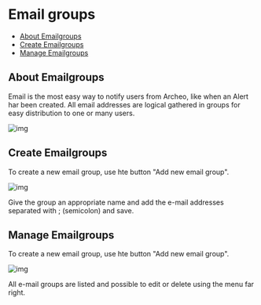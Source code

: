 
# Email groups

- [About Emailgroups](#new-user-and-subscription)
- [Create Emailgroups](#how-to-upgrade-our-trial-subscription)
- [Manage Emailgroups](#how-to-upgrade-our-trial-subscription)

## About Emailgroups
Email is the most easy way to notify users from Archeo, like when an Alert har been created. All email addresses are logical gathered in groups for easy distribution to one or many users.

![img](https://archeodocstorage.blob.core.windows.net/images/DistributionChannels-Email-Create.png)

## Create Emailgroups

To create a new email group, use hte button "Add new email group".

![img](https://archeodocstorage.blob.core.windows.net/images/DistributionChannels-Email-Create.png)

Give the group an appropriate name and add the e-mail addresses separated with ; (semicolon) and save.

## Manage Emailgroups

To create a new email group, use hte button "Add new email group".

![img](https://archeodocstorage.blob.core.windows.net/images/DistributionChannels-Email-Manage.png)

All e-mail groups are listed and possible to edit or delete using the menu far right.
